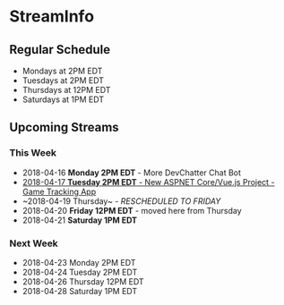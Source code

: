 # StreamInfo

## Regular Schedule

 - Mondays at 2PM EDT
 - Tuesdays at 2PM EDT
 - Thursdays at 12PM EDT
 - Saturdays at 1PM EDT
 

## Upcoming Streams

### This Week

 - 2018-04-16 **Monday 2PM EDT** - More DevChatter Chat Bot
 - [2018-04-17 **Tuesday 2PM EDT** - New ASPNET Core/Vue.js Project - Game Tracking App](Streams/2018-04-17.md)
 - ~2018-04-19 Thursday~ - *RESCHEDULED TO FRIDAY*
 - 2018-04-20 **Friday 12PM EDT** - moved here from Thursday
 - 2018-04-21 **Saturday 1PM EDT**

### Next Week

 - 2018-04-23 Monday 2PM EDT
 - 2018-04-24 Tuesday 2PM EDT
 - 2018-04-26 Thursday 12PM EDT
 - 2018-04-28 Saturday 1PM EDT
 
